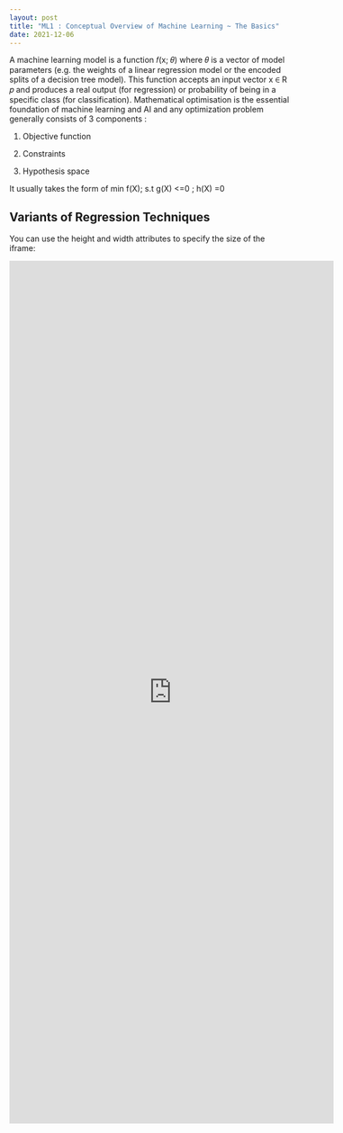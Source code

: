 ```yaml
---
layout: post
title: "ML1 : Conceptual Overview of Machine Learning ~ The Basics"
date: 2021-12-06
---
```


A machine learning model is a function 𝑓(x; 𝜃) where 𝜃 is a vector of model parameters (e.g. the weights of a linear regression model or the encoded splits of a decision tree model). This function accepts an input vector x ∈ R 𝑝 and produces a real output (for regression) or probability of being in a specific class (for classification). Mathematical optimisation is the essential foundation of machine learning and AI and any optimization problem generally consists of 3 components : 

1) Objective function

2) Constraints

3) Hypothesis space 

It usually takes the form of min f(X); s.t g(X) <=0 ; h(X) =0



<html>
<body>

<h2>Variants of Regression Techniques</h2>
<p>You can use the height and width attributes to specify the size of the iframe:</p>

<iframe src="https://content.datasciencedojo.com/wp-admin/admin-ajax.php?action=h5p_embed&id=285" width="576" height="1534" frameborder="0" title="Variants of Regression Techniques" allowfullscreen="allowfullscreen"></iframe>

</body>
</html>
